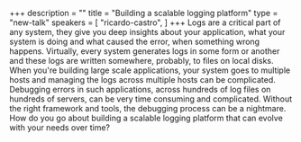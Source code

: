 +++
description = ""
title = "Building a scalable logging platform"
type = "new-talk"
speakers = [
        "ricardo-castro",
]
+++
Logs are a critical part of any system, they give you deep insights about your application, what your system is doing and what caused the error, when something wrong happens. Virtually, every system generates logs in some form or another and  these logs are written somewhere, probably,  to files on local disks. When you're building large scale applications, your system goes to multiple hosts and  managing the logs across multiple hosts can be complicated. Debugging errors in such applications, across hundreds of log files on hundreds of servers, can be very time consuming and complicated. Without the right framework and tools, the debugging process can be a nightmare. How do you go about building a scalable logging platform that can evolve with your needs over time?